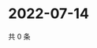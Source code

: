 # 2022-07-14

共 0 条

<!-- BEGIN WEIBO -->
<!-- 最后更新时间 Thu Jul 14 2022 03:13:29 GMT+0800 (China Standard Time) -->

<!-- END WEIBO -->

